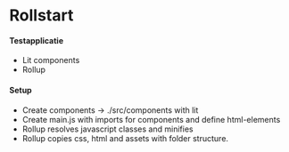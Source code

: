 # Rollstart

#### Testapplicatie
* Lit components
* Rollup

#### Setup
* Create components -> ./src/components with lit
* Create main.js with imports for components and define html-elements
* Rollup resolves javascript classes and minifies
* Rollup copies css, html and assets with folder structure.
